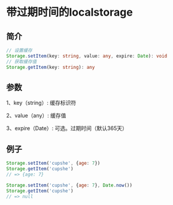<Breadcrumb category="Other" title="Storage"/>

<script setup>
import Breadcrumb from '../.vitepress/components/Breadcrumb.vue'
</script>

# 带过期时间的localstorage

## 简介
```ts
// 设置缓存
Storage.setItem(key: string, value: any, expire: Date): void
// 获取缓存值
Storage.getItem(key: string): any
```

## 参数

1、key（string）: 缓存标识符

2、value（any）: 缓存值

3、expire（Date）: 可选。过期时间（默认365天）

## 例子
```js
Storage.setItem('cupshe', {age: 7})
Storage.getItem('cupshe')
// => {age: 7}
```

```js
Storage.setItem('cupshe', {age: 7}, Date.now())
Storage.getItem('cupshe')
// => null
```